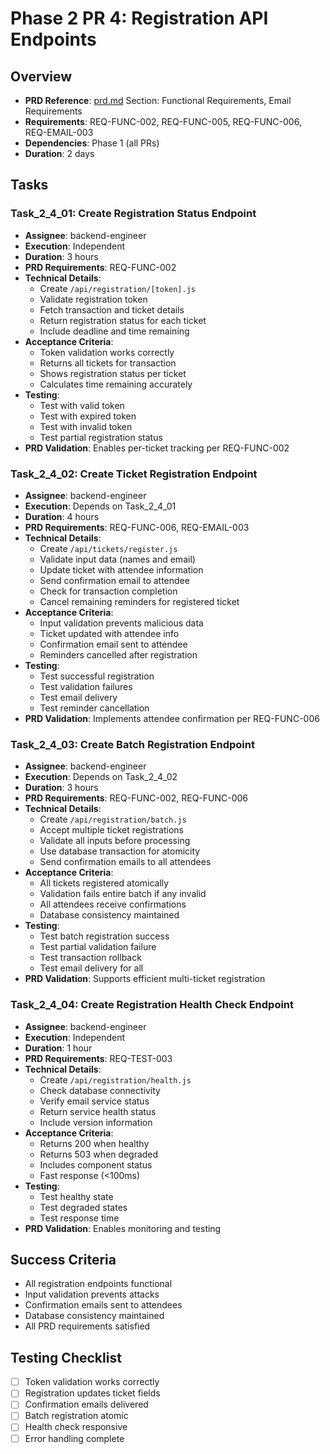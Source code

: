 # Phase 2 PR 4: Registration API Endpoints

## Overview
- **PRD Reference**: [prd.md](./prd.md) Section: Functional Requirements, Email Requirements
- **Requirements**: REQ-FUNC-002, REQ-FUNC-005, REQ-FUNC-006, REQ-EMAIL-003
- **Dependencies**: Phase 1 (all PRs)
- **Duration**: 2 days

## Tasks

### Task_2_4_01: Create Registration Status Endpoint
- **Assignee**: backend-engineer
- **Execution**: Independent
- **Duration**: 3 hours
- **PRD Requirements**: REQ-FUNC-002
- **Technical Details**:
  - Create `/api/registration/[token].js`
  - Validate registration token
  - Fetch transaction and ticket details
  - Return registration status for each ticket
  - Include deadline and time remaining
- **Acceptance Criteria**:
  - Token validation works correctly
  - Returns all tickets for transaction
  - Shows registration status per ticket
  - Calculates time remaining accurately
- **Testing**:
  - Test with valid token
  - Test with expired token
  - Test with invalid token
  - Test partial registration status
- **PRD Validation**: Enables per-ticket tracking per REQ-FUNC-002

### Task_2_4_02: Create Ticket Registration Endpoint
- **Assignee**: backend-engineer
- **Execution**: Depends on Task_2_4_01
- **Duration**: 4 hours
- **PRD Requirements**: REQ-FUNC-006, REQ-EMAIL-003
- **Technical Details**:
  - Create `/api/tickets/register.js`
  - Validate input data (names and email)
  - Update ticket with attendee information
  - Send confirmation email to attendee
  - Check for transaction completion
  - Cancel remaining reminders for registered ticket
- **Acceptance Criteria**:
  - Input validation prevents malicious data
  - Ticket updated with attendee info
  - Confirmation email sent to attendee
  - Reminders cancelled after registration
- **Testing**:
  - Test successful registration
  - Test validation failures
  - Test email delivery
  - Test reminder cancellation
- **PRD Validation**: Implements attendee confirmation per REQ-FUNC-006

### Task_2_4_03: Create Batch Registration Endpoint
- **Assignee**: backend-engineer
- **Execution**: Depends on Task_2_4_02
- **Duration**: 3 hours
- **PRD Requirements**: REQ-FUNC-002, REQ-FUNC-006
- **Technical Details**:
  - Create `/api/registration/batch.js`
  - Accept multiple ticket registrations
  - Validate all inputs before processing
  - Use database transaction for atomicity
  - Send confirmation emails to all attendees
- **Acceptance Criteria**:
  - All tickets registered atomically
  - Validation fails entire batch if any invalid
  - All attendees receive confirmations
  - Database consistency maintained
- **Testing**:
  - Test batch registration success
  - Test partial validation failure
  - Test transaction rollback
  - Test email delivery for all
- **PRD Validation**: Supports efficient multi-ticket registration

### Task_2_4_04: Create Registration Health Check Endpoint
- **Assignee**: backend-engineer
- **Execution**: Independent
- **Duration**: 1 hour
- **PRD Requirements**: REQ-TEST-003
- **Technical Details**:
  - Create `/api/registration/health.js`
  - Check database connectivity
  - Verify email service status
  - Return service health status
  - Include version information
- **Acceptance Criteria**:
  - Returns 200 when healthy
  - Returns 503 when degraded
  - Includes component status
  - Fast response (<100ms)
- **Testing**:
  - Test healthy state
  - Test degraded states
  - Test response time
- **PRD Validation**: Enables monitoring and testing

## Success Criteria
- All registration endpoints functional
- Input validation prevents attacks
- Confirmation emails sent to attendees
- Database consistency maintained
- All PRD requirements satisfied

## Testing Checklist
- [ ] Token validation works correctly
- [ ] Registration updates ticket fields
- [ ] Confirmation emails delivered
- [ ] Batch registration atomic
- [ ] Health check responsive
- [ ] Error handling complete